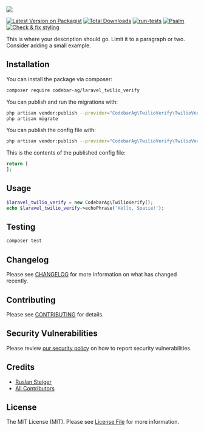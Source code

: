 <img src="https://banners.beyondco.de/Laravel%20Twilio%20Verify.png?theme=light&packageManager=composer+require&packageName=codebar-ag%2Flaravel-twilio-verify&pattern=circuitBoard&style=style_1&description=An+opinionated+way+to+integrate+Twilio+Verify+with+Laravel&md=1&showWatermark=0&fontSize=150px&images=badge-check">

[![Latest Version on Packagist](https://img.shields.io/packagist/v/codebar-ag/laravel-twilio-verify.svg?style=flat-square)](https://packagist.org/packages/codebar-ag/laravel-twilio-verify)
[![Total Downloads](https://img.shields.io/packagist/dt/codebar-ag/laravel-twilio-verify.svg?style=flat-square)](https://packagist.org/packages/codebar-ag/laravel-twilio-verify)
[![run-tests](https://github.com/codebar-ag/laravel-twilio-verify/actions/workflows/run-tests.yml/badge.svg)](https://github.com/codebar-ag/laravel-twilio-verify/actions/workflows/run-tests.yml)
[![Psalm](https://github.com/codebar-ag/laravel-twilio-verify/actions/workflows/psalm.yml/badge.svg)](https://github.com/codebar-ag/laravel-twilio-verify/actions/workflows/psalm.yml)
[![Check & fix styling](https://github.com/codebar-ag/laravel-twilio-verify/actions/workflows/php-cs-fixer.yml/badge.svg)](https://github.com/codebar-ag/laravel-twilio-verify/actions/workflows/php-cs-fixer.yml)

This is where your description should go. Limit it to a paragraph or two. Consider adding a small example.

## Installation

You can install the package via composer:

```bash
composer require codebar-ag/laravel_twilio_verify
```

You can publish and run the migrations with:

```bash
php artisan vendor:publish --provider="CodebarAg\TwilioVerify\TwilioVerifyServiceProvider" --tag="laravel_twilio_verify-migrations"
php artisan migrate
```

You can publish the config file with:
```bash
php artisan vendor:publish --provider="CodebarAg\TwilioVerify\TwilioVerifyServiceProvider" --tag="laravel_twilio_verify-config"
```

This is the contents of the published config file:

```php
return [
];
```

## Usage

```php
$laravel_twilio_verify = new CodebarAg\TwilioVerify();
echo $laravel_twilio_verify->echoPhrase('Hello, Spatie!');
```

## Testing

```bash
composer test
```

## Changelog

Please see [CHANGELOG](CHANGELOG.md) for more information on what has changed recently.

## Contributing

Please see [CONTRIBUTING](.github/CONTRIBUTING.md) for details.

## Security Vulnerabilities

Please review [our security policy](../../security/policy) on how to report security vulnerabilities.

## Credits

- [Ruslan Steiger](https://github.com/SuddenlyRust)
- [All Contributors](../../contributors)

## License

The MIT License (MIT). Please see [License File](LICENSE.md) for more information.
